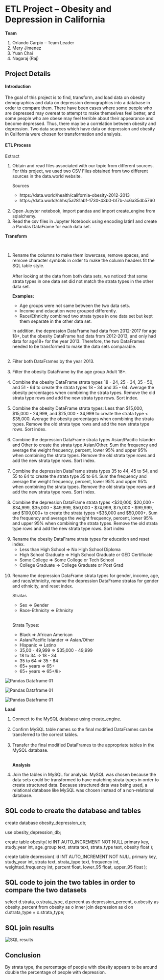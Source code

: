﻿
# ETL Project – Obesity and Depression in California

<strong>Team</strong>
<br>

<ol>
<li>Orlando Carpio – Team Leader</li>
<li>Mery Jimenez</li>
<li>Yuan Chai</li>
<li>Nagaraj (Raj)</li>
</ol>

## Project Details

#### Introduction

The goal of this project is to find, transform, and load data on obesity demographics and data on depression demographics into a database in order to compare them. There have been cases where some people who are depressed may overeat to attempt to make themselves feel better, and some people who are obese may feel terrible about their appearance and become depressed. Thus, there may be a correlation between obesity and depression. Two data sources which have data on depression and obesity in California were chosen for transformation and analysis.


#### ETL Process

<p>Extract</p>
<ol>
    <li>Obtain and read files associated with our topic from different sources. For this project, we used two CSV Files obtained from two different sources in the data.world website.
<br>
<p>Sources</p>
<ul>
<li>https://data.world/health/california-obesity-2012-2013</li>
<li>https://data.world/chhs/5a281abf-1730-43b0-b17b-ac6a35db5760</li>    
</ul>
</li>
<br>
<li>Open Jupyter notebook, import pandas and import create_engine from sqlalchemy.</li>

<li>Read the csv files in Jupyter Notebook using encoding latin1 and create a Pandas DataFrame for each data set.</li>
</ol>


<p><strong>Transform</strong></p>
<br>

<ol>
    <li>Rename the columns to make them lowercase, remove spaces, and remove character symbols in order to make the column headers fit the SQL table style.<br> <br>
After looking at the data from both data sets, we noticed that some strata types in one data set did not match the strata types in the other data set.
       
<p><strong>Examples:</strong></p>
<ul>
    <li>Age groups were not same between the two data sets.</li>
    <li>Income and education were grouped differently. </li>
    <li>Race/Ethnicity combined two strata types in one data set but kept them separate in the other data set.</li>
</ul>

<p>In addition, the depression DataFrame had data from 2012-2017 for age 18+, but the obesity DataFrame had data from 2012-2013, and only had data for age18+ for the year 2013. Therefore, the two DataFrames needed to be transformed to make the data sets comparable.</p>
<br>
</li>  
<li>Filter both DataFrames by the year 2013.</li><br>

<li>Filter the obesity DataFrame by the age group Adult 18+.</li><br>

<li>Combine the obesity DataFrame strata types 18 - 24, 25 - 34, 35 - 50, and 51 - 64 to create the strata types 18 - 34 and 35 - 64. Average the obesity percentages when combining the strata types. Remove the old strata type rows and add the new strata type rows. Sort index.</li><br>

<li>Combine the obesity DataFrame strata types: Less than $15,000, $15,000 - 24,999, and $25,000 - 34,999 to create the strata type < $35,000. Average the obesity percentages when combining the strata types. Remove the old strata type rows and add the new strata type rows. Sort index.</li><br>

<li>Combine the depression DataFrame strata types Asian/Pacific Islander and Other to create the strata type Asian/Other. Sum the frequency and average the weight frequency, percent, lower 95% and upper 95% when combining the strata types. Remove the old strata type rows and add the new strata type rows. Sort index.</li><br>

<li>Combine the depression DataFrame strata types 35 to 44, 45 to 54, and 55 to 64 to create the strata type 35 to 64. Sum the frequency and average the weight frequency, percent, lower 95% and upper 95% when combining the strata types. Remove the old strata type rows and add the new strata type rows. Sort index.</li><br>

<li>Combine the depression DataFrame strata types <$20,000, $20,000 - $34,999, $35,000 - $49,999, $50,000 - $74,999, $75,000 - $99,999, and $100,000+ to create the strata types <$35,000 and $50,000+. Sum the frequency and average the weight frequency, percent, lower 95% and upper 95% when combining the strata types. Remove the old strata type rows and add the new strata type rows. Sort index</li><br>

<li>Rename the obesity DataFrame strata types for education and reset index.
<ul>
    <li>Less than High School => No High School Diploma</li>
    <li>High School Graduate => High School Graduate or GED Certificate</li>
    <li>Some College => Some College or Tech School</li>
    <li>College Graduate => College Graduate or Post Grad</li>
</ul>
</li><br>

<li>Rename the depression DataFrame strata types for gender, income, age, and race/ethnicity, rename the depression DataFrame stratas for gender and ethnicity, and reset index.<br>

<p>Stratas</p>
<ul>
    <li>Sex => Gender</li>
    <li>Race-Ethnicity  => Ethnicity</li>
</ul>
<br>

<p>Strata Types:</p>
<ul>
    <li>Black => African American</li>
    <li>Asian/Pacific Islander => Asian/Other</li>
    <li>Hispanic => Latino</li>
    <li>35,00 - 49,999 => $35,000 - 49,999</li>
    <li>18 to 34 => 18 - 34</li>
    <li>35 to 64 => 35 - 64</li>
    <li>65+ years => 65+</li>
    <li>65+ years => 65+/li>
</ul>
</li>
</ol>   

![Pandas Dataframe 01](pandas-01.PNG)

![Pandas Dataframe 01](pandas-02.PNG)

![Pandas Dataframe 01](pandas-03.PNG)

<p><strong>Load</strong></p>

<ol>
<li>Connect to the MySQL database using create_engine.</li><br>
<li>Confirm MySQL table names so the final modified DataFrames can be transferred to the correct tables.</li><br>
<li>Transfer the final modified DataFrames to the appropriate tables in the MySQL database.</li><br>
<p><strong>Analysis</strong></p>
<li>Join the tables in MySQL for analysis. MySQL was chosen because the data sets could be transformed to have matching strata types in order to create structured data.  Because structured data was being used, a relational database like MySQL was chosen instead of a non-relational database.</li>

</ol>


## SQL code to create the database and tables
create database obesity_depression_db;

use obesity_depression_db;

create table obesity(
	id INT AUTO_INCREMENT NOT NULL primary key,
	study_year int,
	age_group text,
	strata text,
	strata_type text,
	obesity float
);    

create table depression(
    id INT AUTO_INCREMENT NOT NULL primary key,
	study_year int,
	strata text,
	strata_type text,
	frequency int,
	weighted_frequency int,
	percent float,
	lower_95 float,
	upper_95 float
);
## SQL code to join the two tables in order to compare the two datasets
select d.strata, o.strata_type, d.percent as depression_percent, o.obesity as obesity_percent
from obesity as o
inner join depression as d
on d.strata_type = o.strata_type;

## SQL join results

![SQL results](obesity_depression_comparision.png)


## Conclusion

By strata type, the percentage of people with obesity appears to be around double the percentage of people with depression.
